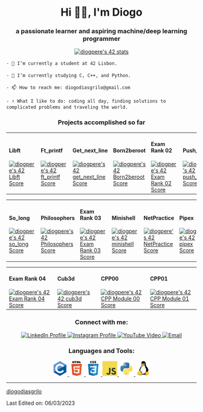 <h1 align="center">Hi 👋🏽, I'm Diogo <!-- <img height="100" src="https://emoji.gg/assets/emoji/7841_EeveeVibe.gif"> --> </h1>
<h3 align="center">a passionate learner and aspiring machine/deep learning programmer</h3>

<div align="center">
    <a href="https://github.com/JaeSeoKim/badge42">
        <img src="https://badge42.vercel.app/api/v2/clje6kj09004408moe7dytvgi/stats?cursusId=21&coalitionId=112" alt="diogpere's 42 stats" />
    </a>
</div>

<div align="left">
    
    - 🔭 I’m currently a student at 42 Lisbon.
    
    - 🌱 I’m currently studying C, C++, and Python.
    
    - 📫 How to reach me: diogodiasgrilo@gmail.com
    
    - ⚡ What I like to do: coding all day, finding solutions to complicated problems and traveling the world.
    
</div>

<h3 align="center">Projects accomplished so far</h3>

<table style="width:100%">
  <tr>
    <td>
      <h4 align="left">Libft</h4>
      <a href="https://github.com/JaeSeoKim/badge42">
        <img src="https://badge42.vercel.app/api/v2/clje6kj09004408moe7dytvgi/project/3062416" alt="diogpere's 42 Libft Score" />
      </a>
    </td>
    <td>
      <h4 align="left">Ft_printf</h4>
      <a href="https://github.com/JaeSeoKim/badge42">
        <img src="https://badge42.vercel.app/api/v2/clje6kj09004408moe7dytvgi/project/3064714" alt="diogpere's 42 ft_printf Score" />
      </a>
    </td>
    <td>
      <h4 align="left">Get_next_line</h4>
        <a href="https://github.com/JaeSeoKim/badge42"><img src="https://badge42.vercel.app/api/v2/clje6kj09004408moe7dytvgi/project/3065656"                 alt="diogpere's 42 get_next_line Score" /></a>
    </td>
    <td>
      <h4 align="left">Born2beroot</h4>
        <a href="https://github.com/JaeSeoKim/badge42"><img src="https://badge42.vercel.app/api/v2/clje6kj09004408moe7dytvgi/project/3070473"                 alt="diogpere's 42 Born2beroot Score" /></a>
    </td>
    <td>
      <h4 align="left">Exam Rank 02</h4>
        <a href="https://github.com/JaeSeoKim/badge42"><img src="https://badge42.vercel.app/api/v2/clje6kj09004408moe7dytvgi/project/3071105"                 alt="diogpere's 42 Exam Rank 02 Score" /></a>
    </td>
    <td>
      <h4 align="left">Push_swap</h4>
        <a href="https://github.com/JaeSeoKim/badge42"><img src="https://badge42.vercel.app/api/v2/clje6kj09004408moe7dytvgi/project/3074867"                 alt="diogpere's 42 push_swap Score" /></a>
    </td>
  </tr>
</table>

<table style="width:100%">
    <tr>
        <td>
            <h4 align="left">So_long</h4>
            <a href="https://github.com/JaeSeoKim/badge42"><img src="https://badge42.vercel.app/api/v2/clje6kj09004408moe7dytvgi/project/3085312"                 alt="diogpere's 42 so_long Score" /></a>
        </td>
        <td>
            <h4 align="left">Philosophers</h4>
            <a href="https://github.com/JaeSeoKim/badge42"><img src="https://badge42.vercel.app/api/v2/clje6kj09004408moe7dytvgi/project/3092068"                 alt="diogpere's 42 Philosophers Score" /></a>
        </td>
        <td>
            <h4 align="left">Exam Rank 03</h4>
            <a href="https://github.com/JaeSeoKim/badge42"><img src="https://badge42.vercel.app/api/v2/clje6kj09004408moe7dytvgi/project/3094452"                 alt="diogpere's 42 Exam Rank 03 Score" /></a>
        </td>
        <td>
            <h4 align="left">Minishell</h4>
            <a href="https://github.com/JaeSeoKim/badge42"><img src="https://badge42.vercel.app/api/v2/clje6kj09004408moe7dytvgi/project/3106281"                 alt="diogpere's 42 minishell Score" /></a>
        </td>
        <td>
            <h4 align="left">NetPractice</h4>
            <a href="https://github.com/JaeSeoKim/badge42"><img src="https://badge42.vercel.app/api/v2/clje6kj09004408moe7dytvgi/project/3112176"                 alt="diogpere's 42 NetPractice Score" /></a>
        </td>
        <td>
            <h4 align="left">Pipex</h4>
            <a href="https://github.com/JaeSeoKim/badge42"><img src="https://badge42.vercel.app/api/v2/clje6kj09004408moe7dytvgi/project/3082715"                 alt="diogpere's 42 pipex Score" /></a>
        </td>
    </tr>
</table>

<table style="width:100%">
    <tr>
        <td>
            <h4 align="left">Exam Rank 04</h4>
            <a href="https://github.com/JaeSeoKim/badge42"><img src="https://badge42.vercel.app/api/v2/clje6kj09004408moe7dytvgi/project/3112221"                 alt="diogpere's 42 Exam Rank 04 Score" /></a>
        </td>
        <td>
            <h4 align="left">Cub3d</h4>
            <a href="https://github.com/JaeSeoKim/badge42"><img src="https://badge42.vercel.app/api/v2/clje6kj09004408moe7dytvgi/project/3131153"                 alt="diogpere's 42 cub3d Score" /></a>
        </td>
        <td>
            <h4 align="left">CPP00</h4>
            <a href="https://github.com/JaeSeoKim/badge42"><img src="https://badge42.vercel.app/api/v2/clje6kj09004408moe7dytvgi/project/3134393"                 alt="diogpere's 42 CPP Module 00 Score" /></a>
        </td>
        <td>
            <h4 align="left">CPP01</h4>
            <a href="https://github.com/JaeSeoKim/badge42"><img src="https://badge42.vercel.app/api/v2/clje6kj09004408moe7dytvgi/project/3135034"                 alt="diogpere's 42 CPP Module 01 Score" /></a>
        </td>
    </tr>
</table>

<h3 align="center">Connect with me:</h3>
<div align="center">
  <a href="https://www.linkedin.com/in/diogo-dias-b838231a4/" onclick="window.open(this.href,'_blank'); return false;">
    <img src="https://img.shields.io/badge/LinkedIn-0077B5?style=for-the-badge&logo=linkedin&logoColor=white" alt="LinkedIn Profile" />
  </a>
  <a href="https://www.instagram.com/made2travel/" onclick="window.open(this.href,'_blank'); return false;">
    <img src="https://img.shields.io/badge/Instagram-E4405F?style=for-the-badge&logo=instagram&logoColor=white" alt="Instagram Profile" />
  </a>
  <a href="https://www.youtube.com/watch?v=m4Na3_iDsKA" onclick="window.open(this.href,'_blank'); return false;">
    <img src="https://img.shields.io/badge/YouTube-FF0000?style=for-the-badge&logo=youtube&logoColor=white" alt="YouTube Video" />
  </a>
  <!--
  <a href="https://twitter.com/brantlauro" onclick="window.open(this.href,'_blank'); return false;">
    <img src="https://img.shields.io/badge/Twitter-1DA1F2?style=for-the-badge&logo=twitter&logoColor=white" alt="Twitter Profile" />
  </a>
  -->
  <a href="mailto:produtor.diogodiasgrilo@gmail.com" onclick="window.open(this.href,'_blank'); return false;">
    <img src="https://img.shields.io/badge/Gmail-D14836?style=for-the-badge&logo=gmail&logoColor=white" alt="Email" />
  </a>
</div>

<h3 align="center">Languages and Tools:</h3>

<p align="center"> 
  <a href="https://www.linux.org/" target="_blank"> 
    <img src="https://raw.githubusercontent.com/devicons/devicon/master/icons/c/c-original.svg" alt="c" width="40" height="40"/> 
  </a> 
  <a href="https://www.w3.org/html/" target="_blank"> 
    <img src="https://raw.githubusercontent.com/devicons/devicon/master/icons/html5/html5-original-wordmark.svg" alt="html5" width="40" height="40"/> 
  </a>
  <a href="https://www.w3schools.com/css/" target="_blank"> 
    <img src="https://raw.githubusercontent.com/devicons/devicon/master/icons/css3/css3-original-wordmark.svg" alt="css3" width="40" height="40"/> 
  </a>  
  <a href="https://developer.mozilla.org/en-US/docs/Web/JavaScript" target="_blank"> 
    <img src="https://raw.githubusercontent.com/devicons/devicon/master/icons/javascript/javascript-original.svg" alt="javascript" width="40" height="40"/> 
  </a>
  <a href="https://www.python.org" target="_blank"> 
    <img src="https://raw.githubusercontent.com/devicons/devicon/master/icons/python/python-original.svg" alt="python" width="40" height="40"/> 
  </a> 
  <a href="https://www.linux.org/" target="_blank"> 
    <img src="https://raw.githubusercontent.com/devicons/devicon/master/icons/linux/linux-original.svg" alt="linux" width="40" height="40"/> 
  </a> 
</p>

------

[diogodiasgrilo](https://github.com/diogodiasgrilo)

Last Edited on: 06/03/2023
